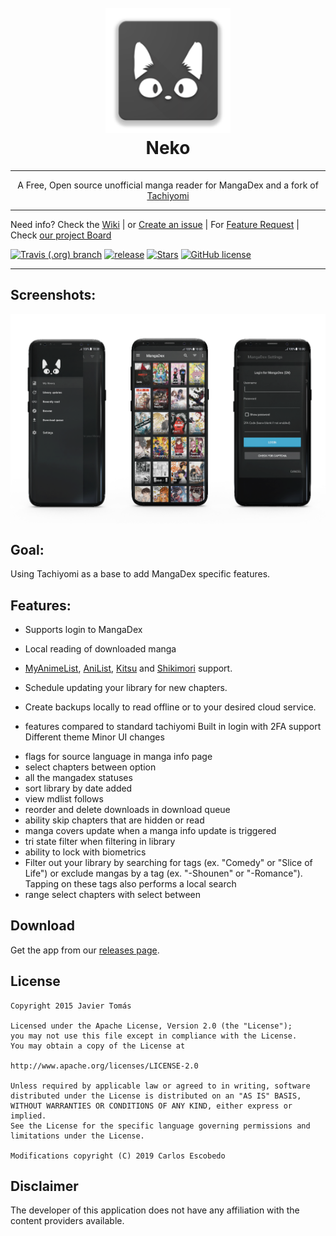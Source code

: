 <h1 align="center">
  <br>
  <a href="https://github.com/CarlosEsco/Neko"><img src="./.github/readme-images/logo.png" alt="Neko" width="200"></a>
  <br>
  Neko
  <br>
</h1>

---

<p align="center">A Free, Open source unofficial manga reader for MangaDex and a fork of <a href="https://github.com/inorichi/tachiyomi">Tachiyomi</a></p>

---

Need info? Check the [Wiki](https://github.com/CarlosEsco/Neko/wiki)
 | or [Create an issue](https://github.com/CarlosEsco/Neko/issues/new/choose)
 | For [Feature Request](https://github.com/CarlosEsco/Neko/issues/new?assignees=&labels=Feature+Request&template=feature_request.md&title=%5BFeature+Request%5D)
 | Check [our project Board](https://github.com/CarlosEsco/Neko/projects/1)
 
 [![Travis (.org) branch](https://img.shields.io/travis/CarlosEsco/Neko/master.svg?style=for-the-badge)](https://travis-ci.org/CarlosEsco/Neko) 
 [![release](https://img.shields.io/github/release/CarlosEsco/Neko.svg?maxAge=3600&style=for-the-badge&label=download%20(autoupdate%20included))](https://github.com/CarlosEsco/Neko/releases)
 [![Stars](https://img.shields.io/github/stars/CarlosEsco/Neko.svg?style=for-the-badge)](https://github.com/CarlosEsco/Neko/releases)
 [![GitHub license](https://img.shields.io/github/license/CarlosEsco/Neko.svg?style=for-the-badge)](https://github.com/CarlosEsco/Neko/blob/master/LICENSE)

---

## Screenshots:
<img src="./.github/readme-images/screenshots.png" align="center" />

## Goal:
Using Tachiyomi as a base to add MangaDex specific features.

## Features:
* Supports login to MangaDex
* Local reading of downloaded manga
* [MyAnimeList](https://myanimelist.net/), [AniList](https://anilist.co/), [Kitsu](https://kitsu.io/explore/anime) and [Shikimori](https://shikimori.org/) support.
* Schedule updating your library for new chapters.
* Create backups locally to read offline or to your desired cloud service. 

* features compared to standard tachiyomi
Built in login with 2FA support
Different theme
Minor UI changes
- flags for source language in manga info page
- select chapters between option
- all the mangadex statuses
- sort library by date added
- view mdlist follows
- reorder and delete downloads in download queue
-  ability skip chapters that are hidden or read
- manga covers update when a manga info update is triggered
- tri state filter when filtering in library
- ability to lock with biometrics
-  Filter out your library by searching for tags (ex. "Comedy" or "Slice of Life") or exclude mangas by a tag (ex. "-Shounen" or "-Romance"). Tapping on these tags also performs a local search
- range select chapters with select between

## Download
Get the app from our [releases page](https://github.com/CarlosEsco/Neko/releases).

## License

    Copyright 2015 Javier Tomás

    Licensed under the Apache License, Version 2.0 (the "License");
    you may not use this file except in compliance with the License.
    You may obtain a copy of the License at

    http://www.apache.org/licenses/LICENSE-2.0

    Unless required by applicable law or agreed to in writing, software
    distributed under the License is distributed on an "AS IS" BASIS,
    WITHOUT WARRANTIES OR CONDITIONS OF ANY KIND, either express or implied.
    See the License for the specific language governing permissions and
    limitations under the License.
    
    Modifications copyright (C) 2019 Carlos Escobedo

## Disclaimer

The developer of this application does not have any affiliation with the content providers available.
